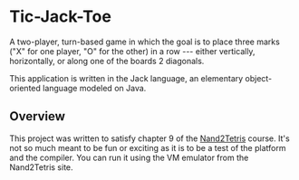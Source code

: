 # Tic-Jack-Toe
A two-player, turn-based game in which the goal is to place three marks ("X" for one player, "O" for the other) in a row --- either vertically, horizontally, or along one of the boards 2 diagonals.

This application is written in the Jack language, an elementary object-oriented language modeled on Java.

## Overview
This project was written to satisfy chapter 9 of the [Nand2Tetris](http://www.nand2tetris.org) course. It's not so much meant to be fun or exciting as it is to be a test of the platform and the compiler. You can run it using the VM emulator from the Nand2Tetris site. 
